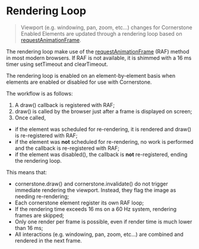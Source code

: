 # Rendering Loop

> Viewport (e.g. windowing, pan, zoom, etc...) changes for Cornerstone Enabled Elements are updated through a rendering loop based on [requestAnimationFrame](https://developer.mozilla.org/en-US/docs/Web/API/window/requestAnimationFrame).

The rendering loop make use of the [requestAnimationFrame](https://developer.mozilla.org/en-US/docs/Web/API/window/requestAnimationFrame) (RAF) method in most modern browsers. If RAF is not available, it is shimmed with a 16 ms timer using setTimeout and clearTimeout.

The rendering loop is enabled on an element-by-element basis when elements are enabled or disabled for use with Cornerstone.

The workflow is as follows:
 1. A draw() callback is registered with RAF;
 2. draw() is called by the browser just after a frame is displayed on screen;
 3. Once called,
   * if the element was scheduled for re-rendering, it is rendered and draw() is re-registered with RAF;
   * if the element was **not** scheduled for re-rendering, no work is performed and the callback is re-registered with RAF;
   * if the element was disabled(), the callback is **not** re-registered, ending the rendering loop.

This means that:
  * cornerstone.draw() and cornerstone.invalidate() do not trigger immediate rendering the viewport. Instead, they flag the image as needing re-rendering;
  * Each cornerstone element register its own RAF loop;
  * If the rendering time exceeds 16 ms on a 60 Hz system, rendering frames are skipped;
  * Only one render per frame is possible, even if render time is much lower than 16 ms;
  * All interactions (e.g. windowing, pan, zoom, etc...) are combined and rendered in the next frame.
